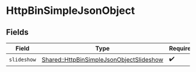 # HttpBinSimpleJsonObject


## Fields

| Field                                                                                               | Type                                                                                                | Required                                                                                            | Description                                                                                         |
| --------------------------------------------------------------------------------------------------- | --------------------------------------------------------------------------------------------------- | --------------------------------------------------------------------------------------------------- | --------------------------------------------------------------------------------------------------- |
| `slideshow`                                                                                         | [Shared::HttpBinSimpleJsonObjectSlideshow](../../models/shared/httpbinsimplejsonobjectslideshow.md) | :heavy_check_mark:                                                                                  | N/A                                                                                                 |